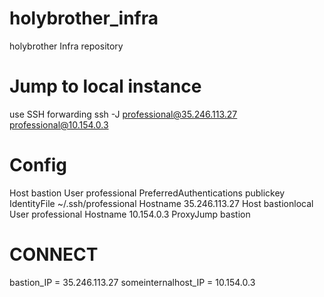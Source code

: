 # holybrother_infra
holybrother Infra repository
# Jump to local instance
use SSH forwarding ssh -J professional@35.246.113.27 professional@10.154.0.3
# Config
Host bastion User professional PreferredAuthentications publickey IdentityFile ~/.ssh/professional Hostname 35.246.113.27 Host bastionlocal User professional Hostname 10.154.0.3 ProxyJump bastion
# CONNECT
bastion_IP = 35.246.113.27
someinternalhost_IP = 10.154.0.3
